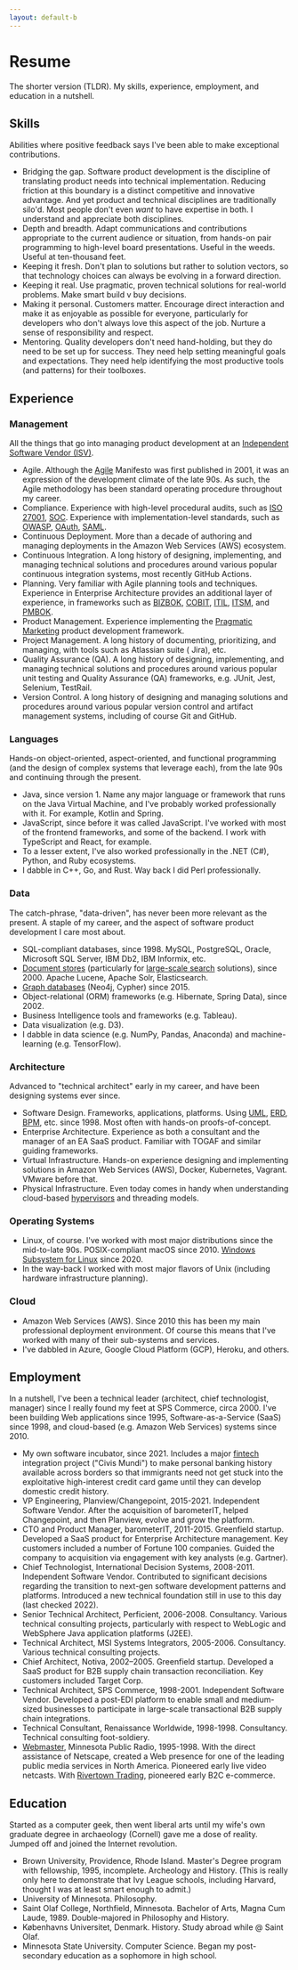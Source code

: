 ```yaml
---
layout: default-b
---
```


# Resume

The shorter version (TLDR).
My skills, experience, employment, and education in a nutshell.

## Skills

Abilities where positive feedback says I've been able to make exceptional contributions.

- Bridging the gap. Software product development is the discipline of translating product needs into technical
  implementation. Reducing friction at this boundary is a distinct competitive and innovative advantage. And yet product
  and technical disciplines are traditionally silo'd. Most people don't even _want_ to have expertise in both. I
  understand and appreciate both disciplines.
- Depth and breadth. Adapt communications and contributions appropriate to the current audience or situation, from
  hands-on pair programming to high-level board presentations. Useful in the weeds. Useful at ten-thousand feet.
- Keeping it fresh. Don't plan to solutions but rather to solution vectors, so that technology choices can always be
  evolving in a forward direction.
- Keeping it real. Use pragmatic, proven technical solutions for real-world problems. Make smart build v buy decisions.
- Making it personal. Customers matter. Encourage direct interaction and make it as enjoyable as possible for everyone,
  particularly for developers who don't always love this aspect of the job. Nurture a sense of responsibility and
  respect.
- Mentoring. Quality developers don't need hand-holding, but they do need to be set up for success. They need help
  setting meaningful goals and expectations. They need help identifying the most productive tools (and patterns) for
  their toolboxes.

## Experience

### Management

All the things that go into managing product development at
an [Independent Software Vendor (ISV)](https://en.wikipedia.org/wiki/Independent_software_vendor).

- Agile. Although the [Agile](https://en.wikipedia.org/wiki/Agile_software_development) Manifesto was first published in
  2001, it was an expression of the development climate of the late 90s. As such, the Agile methodology has been
  standard operating procedure throughout my career.
- Compliance. Experience with high-level procedural audits, such as
  [ISO 27001](https://en.wikipedia.org/wiki/ISO/IEC_27001),
  [SOC](https://en.wikipedia.org/wiki/System_and_Organization_Controls). Experience with implementation-level standards,
  such as
  [OWASP](https://en.wikipedia.org/wiki/OWASP),
  [OAuth](https://en.wikipedia.org/wiki/OAuth),
  [SAML](https://en.wikipedia.org/wiki/Security_Assertion_Markup_Language).
- Continuous Deployment. More than a decade of authoring and managing deployments in the Amazon Web Services (AWS)
  ecosystem.
- Continuous Integration. A long history of designing, implementing, and managing technical solutions and procedures
  around various popular continuous integration systems, most recently GitHub Actions.
- Planning. Very familiar with Agile planning tools and techniques. Experience in Enterprise Architecture provides an
  additional layer of experience, in frameworks such as
  [BIZBOK](https://en.wikipedia.org/wiki/Business_architecture),
  [COBIT](https://en.wikipedia.org/wiki/COBIT),
  [ITIL](https://en.wikipedia.org/wiki/ITIL),
  [ITSM](https://en.wikipedia.org/wiki/IT_service_management),
  and [PMBOK](https://en.wikipedia.org/wiki/Project_Management_Body_of_Knowledge).
- Product Management. Experience implementing the [Pragmatic Marketing](https://www.pragmaticinstitute.com/) product
  development framework.
- Project Management. A long history of documenting, prioritizing, and managing, with tools such as Atlassian suite (
  Jira), etc.
- Quality Assurance (QA). A long history of designing, implementing, and managing technical solutions and procedures
  around various popular unit testing and Quality Assurance (QA) frameworks, e.g. JUnit, Jest, Selenium, TestRail.
- Version Control. A long history of designing and managing solutions and procedures around various popular version
  control and artifact management systems, including of course Git and GitHub.

### Languages

Hands-on object-oriented, aspect-oriented, and functional programming (and the design of complex systems that leverage
each), from the late 90s and continuing through the present.

- Java, since version 1. Name any major language or framework that runs on the Java Virtual Machine, and I've probably
  worked professionally with it. For example, Kotlin and Spring.
- JavaScript, since before it was called JavaScript. I've worked with most of the frontend frameworks, and some of the
  backend. I work with TypeScript and React, for example.
- To a lesser extent, I've also worked professionally in the .NET (C#), Python, and Ruby ecosystems.
- I dabble in C++, Go, and Rust. Way back I did Perl professionally.

### Data

The catch-phrase, "data-driven", has never been more relevant as the present. A staple of my career, and the aspect of
software product development I care most about.

- SQL-compliant databases, since 1998. MySQL, PostgreSQL, Oracle, Microsoft SQL Server, IBM Db2, IBM Informix, etc.
- [Document stores](https://en.wikipedia.org/wiki/Document-oriented_database) (particularly
  for [large-scale search](https://en.wikipedia.org/wiki/Enterprise_search) solutions), since 2000. Apache Lucene,
  Apache Solr, Elasticsearch.
- [Graph databases](https://en.wikipedia.org/wiki/Graph_database) (Neo4j, Cypher) since 2015.
- Object-relational (ORM) frameworks (e.g. Hibernate, Spring Data), since 2002.
- Business Intelligence tools and frameworks (e.g. Tableau).
- Data visualization (e.g. D3).
- I dabble in data science (e.g. NumPy, Pandas, Anaconda) and machine-learning (e.g. TensorFlow).

### Architecture

Advanced to "technical architect" early in my career, and have been designing systems ever since.

- Software Design. Frameworks, applications, platforms. Using
  [UML](https://en.wikipedia.org/wiki/Unified_Modeling_Language),
  [ERD](https://en.wikipedia.org/wiki/Entity%E2%80%93relationship_model),
  [BPM](https://en.wikipedia.org/wiki/Business_process_modeling), etc. since 1998. Most often with hands-on
  proofs-of-concept.
- Enterprise Architecture. Experience as both a consultant and the manager of an EA SaaS product. Familiar with TOGAF
  and similar guiding frameworks.
- Virtual Infrastructure. Hands-on experience designing and implementing solutions in Amazon Web Services (AWS), Docker,
  Kubernetes, Vagrant. VMware before that.
- Physical Infrastructure. Even today comes in handy when understanding
  cloud-based [hypervisors](https://en.wikipedia.org/wiki/Hypervisor) and threading models.

### Operating Systems

- Linux, of course. I've worked with most major distributions since the mid-to-late 90s.
POSIX-compliant macOS since 2010. 
[Windows Subsystem for Linux](https://en.wikipedia.org/wiki/Windows_Subsystem_for_Linux) since 2020.
- In the way-back I worked with most major flavors of Unix (including hardware infrastructure planning).

### Cloud

- Amazon Web Services (AWS). Since 2010 this has been my main professional deployment environment. Of course this means
  that I've worked with many of their sub-systems and services.
- I've dabbled in Azure, Google Cloud Platform (GCP), Heroku, and others.

## Employment

In a nutshell, I've been a technical leader (architect, chief technologist, manager) since I really found my feet at SPS
Commerce, circa 2000. I've been building Web applications since 1995, Software-as-a-Service (SaaS) since 1998, and
cloud-based (e.g. Amazon Web Services) systems since 2010.

- My own software incubator, since 2021. Includes a major [fintech](https://en.wikipedia.org/wiki/Financial_technology)
  integration project ("Civis Mundi") to make personal banking history available across borders so that immigrants need
  not get stuck into the exploitative high-interest credit card game until they can develop domestic credit history.
- VP Engineering, Planview/Changepoint, 2015-2021. Independent Software Vendor. After the acquisition of barometerIT,
  helped Changepoint, and then Planview, evolve and grow the platform.
- CTO and Product Manager, barometerIT, 2011-2015. Greenfield startup. Developed a SaaS product for Enterprise
  Architecture management. Key customers included a number of Fortune 100 companies. Guided the company to acquisition
  via engagement with key analysts (e.g. Gartner).
- Chief Technologist, International Decision Systems, 2008-2011. Independent Software Vendor. Contributed to significant
  decisions regarding the transition to next-gen software development patterns and platforms. Introduced a new technical
  foundation still in use to this day (last checked 2022).
- Senior Technical Architect, Perficient, 2006-2008. Consultancy. Various technical consulting projects, particularly
  with respect to WebLogic and WebSphere Java application platforms (J2EE).
- Technical Architect, MSI Systems Integrators, 2005-2006. Consultancy. Various technical consulting projects.
- Chief Architect, Notiva, 2002–2005. Greenfield startup. Developed a SaaS product for B2B supply chain transaction
  reconciliation. Key customers included Target Corp.
- Technical Architect, SPS Commerce, 1998-2001. Independent Software Vendor. Developed a post-EDI platform to enable
  small and medium-sized businesses to participate in large-scale transactional B2B supply chain integrations.
- Technical Consultant, Renaissance Worldwide, 1998-1998. Consultancy. Technical consulting foot-soldiery.
- [Webmaster](https://en.wikipedia.org/wiki/Webmaster), Minnesota Public Radio, 1995-1998. With the direct assistance of
  Netscape, created a Web presence for one of the leading public media services in North America. Pioneered early live
  video netcasts. With [Rivertown Trading](https://en.wikipedia.org/wiki/History_of_Target_Corporation), pioneered early
  B2C e-commerce.

## Education

Started as a computer geek, then went liberal arts until my wife's own graduate degree in archaeology
(Cornell) gave me a dose of reality. Jumped off and joined the Internet revolution.

- Brown University, Providence, Rhode Island. Master's Degree program with fellowship, 1995, incomplete. Archeology and
  History. (This is really only here to demonstrate that Ivy League schools, including Harvard, thought I was at least
  smart enough to admit.)
- University of Minnesota. Philosophy.
- Saint Olaf College, Northfield, Minnesota. Bachelor of Arts, Magna Cum Laude, 1989. Double-majored in Philosophy and
  History.
- Københavns Universitet, Denmark. History. Study abroad while @ Saint Olaf.
- Minnesota State University. Computer Science. Began my post-secondary education as a sophomore in high school.